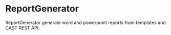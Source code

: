 # ReportGenerator

ReportGenerator generate word and powerpoint reports from templates and CAST REST API.